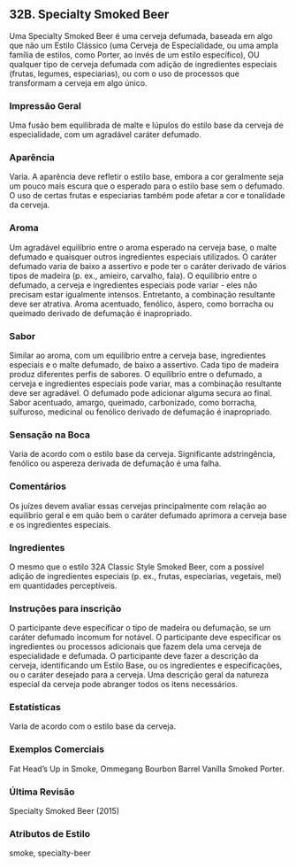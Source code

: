 ## 32B. Specialty Smoked Beer

Uma Specialty Smoked Beer é uma cerveja defumada, baseada em algo que não um Estilo Clássico (uma Cerveja de Especialidade, ou uma ampla família de estilos, como Porter, ao invés de um estilo específico), OU qualquer tipo de cerveja defumada com adição de ingredientes especiais (frutas, legumes, especiarias), ou com o uso de processos que transformam a cerveja em algo único.

### Impressão Geral

Uma fusão bem equilibrada de malte e lúpulos do estilo base da cerveja de especialidade, com um agradável caráter defumado.

### Aparência

Varia. A aparência deve refletir o estilo base, embora a cor geralmente seja um pouco mais escura que o esperado para o estilo base sem o defumado. O uso de certas frutas e especiarias também pode afetar a cor e tonalidade da cerveja.

### Aroma

Um agradável equilíbrio entre o aroma esperado na cerveja base, o malte defumado e quaisquer outros ingredientes especiais utilizados. O caráter defumado varia de baixo a assertivo e pode ter o caráter derivado de vários tipos de madeira (p. ex., amieiro, carvalho, faia). O equilíbrio entre o defumado, a cerveja e ingredientes especiais pode variar - eles não precisam estar igualmente intensos. Entretanto, a combinação resultante deve ser atrativa. Aroma acentuado, fenólico, áspero, como borracha ou queimado derivado de defumação é inapropriado.

### Sabor

Similar ao aroma, com um equilíbrio entre a cerveja base, ingredientes especiais e o malte defumado, de baixo a assertivo. Cada tipo de madeira produz diferentes perfis de sabores. O equilíbrio entre o defumado, a cerveja e ingredientes especiais pode variar, mas a combinação resultante deve ser agradável. O defumado pode adicionar alguma secura ao final. Sabor acentuado, amargo, queimado, carbonizado, como borracha, sulfuroso, medicinal ou fenólico derivado de defumação é inapropriado.

### Sensação na Boca

Varia de acordo com o estilo base da cerveja. Significante adstringência, fenólico ou aspereza derivada de defumação é uma falha.

### Comentários

Os juízes devem avaliar essas cervejas principalmente com relação ao equilíbrio geral e em quão bem o caráter defumado aprimora a cerveja base e os ingredientes especiais.

### Ingredientes

O mesmo que o estilo 32A Classic Style Smoked Beer, com a possível adição de ingredientes especiais (p. ex., frutas, especiarias, vegetais, mel) em quantidades perceptíveis.

### Instruções para inscrição

O participante deve especificar o tipo de madeira ou defumação, se um caráter defumado incomum for notável. O participante deve especificar os ingredientes ou processos adicionais que fazem dela uma cerveja de especialidade e defumada. O participante deve fazer a descrição da cerveja, identificando um Estilo Base, ou os ingredientes e especificações, ou o caráter desejado para a cerveja. Uma descrição geral da natureza especial da cerveja pode abranger todos os itens necessários.

### Estatísticas

Varia de acordo com o estilo base da cerveja.

### Exemplos Comerciais

Fat Head’s Up in Smoke, Ommegang Bourbon Barrel Vanilla Smoked Porter.

### Última Revisão

Specialty Smoked Beer (2015)

### Atributos de Estilo

smoke, specialty-beer
